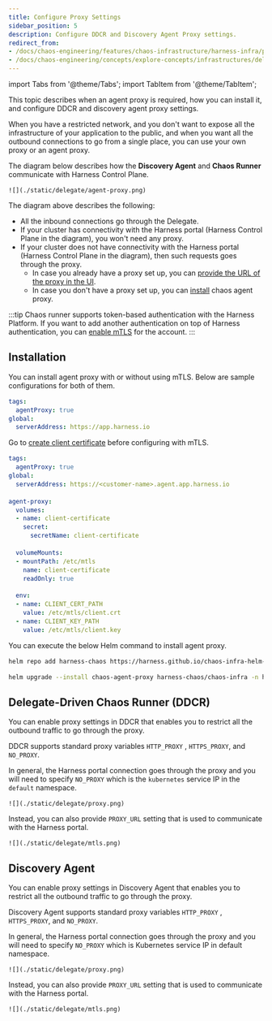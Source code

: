 ```yaml
---
title: Configure Proxy Settings
sidebar_position: 5
description: Configure DDCR and Discovery Agent Proxy settings.
redirect_from:
- /docs/chaos-engineering/features/chaos-infrastructure/harness-infra/proxy-support
- /docs/chaos-engineering/concepts/explore-concepts/infrastructures/delegate/proxy-support
---
```


import Tabs from '@theme/Tabs';
import TabItem from '@theme/TabItem';

This topic describes when an agent proxy is required, how you can install it, and configure DDCR and discovery agent proxy settings.

When you have a restricted network, and you don't want to expose all the infrastructure of your application to the public, and when you want all the outbound connections to go from a single place, you can use your own proxy or an agent proxy.

The diagram below describes how the **Discovery Agent** and **Chaos Runner** communicate with Harness Control Plane.

    ![](./static/delegate/agent-proxy.png)

The diagram above describes the following:
- All the inbound connections go through the Delegate.
- If your cluster has connectivity with the Harness portal (Harness Control Plane in the diagram), you won't need any proxy.
- If your cluster does not have connectivity with the Harness portal (Harness Control Plane in the diagram), then such requests goes through the proxy.
    - In case you already have a proxy set up, you can [provide the URL of the proxy in the UI](/docs/chaos-engineering/use-harness-ce/infrastructures/proxy-support#delegate-driven-chaos-runner-ddcr).
    - In case you don't have a proxy set up, you can [install](#installation) chaos agent proxy.

:::tip
Chaos runner supports token-based authentication with the Harness Platform. If you want to add another authentication on top of Harness authentication, you can [enable mTLS](/docs/chaos-engineering/use-harness-ce/infrastructures/mtls-support) for the account.
:::

## Installation

You can install agent proxy with or without using mTLS. Below are sample configurations for both of them.

<Tabs>
<TabItem value="Without mTLS">

```yaml
tags:
  agentProxy: true
global:
  serverAddress: https://app.harness.io
```

</TabItem>

<TabItem value="With mTLS">

Go to [create client certificate](/docs/platform/delegates/secure-delegates/delegate-mtls-support/#configure-mtls-on-delegate) before configuring with mTLS.

```yaml
tags:
  agentProxy: true
global:
  serverAddress: https://<customer-name>.agent.app.harness.io

agent-proxy:
  volumes:
  - name: client-certificate
    secret:
      secretName: client-certificate

  volumeMounts:
  - mountPath: /etc/mtls
    name: client-certificate
    readOnly: true

  env:
  - name: CLIENT_CERT_PATH
    value: /etc/mtls/client.crt
  - name: CLIENT_KEY_PATH
    value: /etc/mtls/client.key
```

</TabItem>
</Tabs>

You can execute the below Helm command to install agent proxy.

```bash
helm repo add harness-chaos https://harness.github.io/chaos-infra-helm-chart
```

```bash
helm upgrade --install chaos-agent-proxy harness-chaos/chaos-infra -n hce -f override.yaml
```

## Delegate-Driven Chaos Runner (DDCR)
You can enable proxy settings in DDCR that enables you to restrict all the outbound traffic to go through the proxy.

DDCR supports standard proxy variables `HTTP_PROXY` , `HTTPS_PROXY`, and `NO_PROXY`.

In general, the Harness portal connection goes through the proxy and you will need to specify `NO_PROXY` which is the `kubernetes` service IP in the `default` namespace.

    ![](./static/delegate/proxy.png)

Instead, you can also provide `PROXY_URL` setting that is used to communicate with the Harness portal.

    ![](./static/delegate/mtls.png)

## Discovery Agent

You can enable proxy settings in Discovery Agent that enables you to restrict all the outbound traffic to go through the proxy.

Discovery Agent supports standard proxy variables `HTTP_PROXY` , `HTTPS_PROXY`, and `NO_PROXY`.

In general, the Harness portal connection goes through the proxy and you will need to specify `NO_PROXY` which is Kubernetes service IP in default namespace.

    ![](./static/delegate/proxy.png)

Instead, you can also provide `PROXY_URL` setting that is used to communicate with the Harness portal.

    ![](./static/delegate/mtls.png)